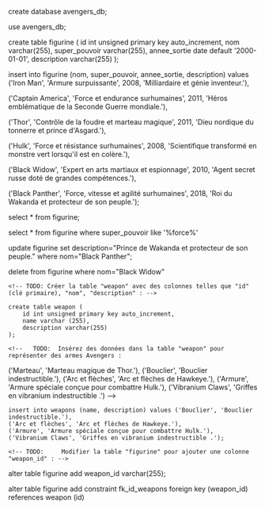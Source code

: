 <!-- TODO: Exercice avec une base de données pour des figurine Avengers :

    Créez une base de données avec le nom avengers_db :

    Sélectionnez la base de données nouvellement créée :

    Créez la table "figurine" avec des colonnes telles que "id" (clé primaire), "nom", "super_pouvoir", "annee_sortie" et "description" :

    Insérez des données dans la table "figurine" pour représenter des figurine Avengers :

('Iron Man', 'Armure surpuissante', 2008, 'Milliardaire et génie inventeur.'),
('Captain America', 'Force et endurance surhumaines', 2011, 'Héros emblématique de la Seconde Guerre mondiale.'),
('Thor', 'Contrôle de la foudre et marteau magique', 2011, 'Dieu nordique du tonnerre et prince d'Asgard.'),
('Hulk', 'Force et résistance surhumaines', 2008, 'Scientifique transformé en monstre vert lorsqu'il est en colère.'),
('Black Widow', 'Expert en arts martiaux et espionnage', 2010, 'Agent secret russe doté de grandes compétences.'),
('Black Panther', 'Force, vitesse et agilité surhumaines', 2018, 'Roi du Wakanda et protecteur de son peuple.');

    Effectuez des requêtes pour afficher les figurine Avengers :

    Afficher toutes les figurine :




    Afficher les figurine sorties après 2010 :




    Afficher les figurine avec le pouvoir "Force" dans leur super_pouvoir :


    Modifiez une figurine dans la table "figurine" :

    Modifiez la description de "Black Panther" pour "Prince de Wakanda et protecteur de son peuple."


    Supprimez la figurine Black Widow de la table "figurine" : -->

create database avengers_db;

use avengers_db;

create table figurine (
id int unsigned primary key auto_increment,
nom varchar(255),
super_pouvoir varchar(255),
annee_sortie date default '2000-01-01',
description varchar(255)
);

insert into figurine (nom, super_pouvoir, annee_sortie, description) values
('Iron Man', 'Armure surpuissante', 2008, 'Milliardaire et génie inventeur.'),

('Captain America', 'Force et endurance surhumaines', 2011, 'Héros emblématique de la Seconde Guerre mondiale.'),

('Thor', 'Contrôle de la foudre et marteau magique', 2011, 'Dieu nordique du tonnerre et prince d\'Asgard.'),

('Hulk', 'Force et résistance surhumaines', 2008, 'Scientifique transformé en monstre vert lorsqu\'il est en colère.'),

('Black Widow', 'Expert en arts martiaux et espionnage', 2010, 'Agent secret russe doté de grandes compétences.'),

('Black Panther', 'Force, vitesse et agilité surhumaines', 2018, 'Roi du Wakanda et protecteur de son peuple.');

select * from figurine;

select * from figurine where super_pouvoir like '%force%'

update figurine set description="Prince de Wakanda et protecteur de son peuple." where nom="Black Panther";

delete from figurine where nom="Black Widow"


    <!-- TODO: Créer la table "weapon" avec des colonnes telles que "id" (clé primaire), "nom", "description" : -->

    create table weapon (
        id int unsigned primary key auto_increment, 
        name varchar (255), 
        description varchar(255)
    );

    <!--   TODO:  Insérez des données dans la table "weapon" pour représenter des armes Avengers :

('Marteau', 'Marteau magique de Thor.'),
    ('Bouclier', 'Bouclier indestructible.'),
    ('Arc et flèches', 'Arc et flèches de Hawkeye.'),
    ('Armure', 'Armure spéciale conçue pour combattre Hulk.'),
    ('Vibranium Claws', 'Griffes en vibranium indestructible .') -->

    insert into weapons (name, description) values ('Bouclier', 'Bouclier indestructible.'),
    ('Arc et flèches', 'Arc et flèches de Hawkeye.'),
    ('Armure', 'Armure spéciale conçue pour combattre Hulk.'),
    ('Vibranium Claws', 'Griffes en vibranium indestructible .');

    <!-- TODO:     Modifier la table "figurine" pour ajouter une colonne "weapon_id" : -->

alter table figurine add weapon_id varchar(255);

<!-- TODO:     Modifier la table "figurine" pour ajouter une contrainte de clé étrangère avec la table "weapon" : -->

alter table figurine add constraint fk_id_weapons foreign key (weapon_id) references weapon (id)



